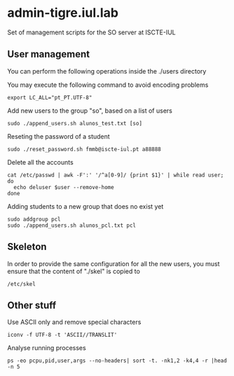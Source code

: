 # admin-tigre.iul.lab
Set of management scripts for the SO server at ISCTE-IUL

## User management
You can perform the following operations inside the ./users directory   

You may execute the following command to avoid encoding problems

    export LC_ALL="pt_PT.UTF-8"

Add new users to the group "so", based on a list of users    

    sudo ./append_users.sh alunos_test.txt [so]

Reseting the password of a student 

    sudo ./reset_password.sh fmmb@iscte-iul.pt a88888
   
Delete all the accounts 

    cat /etc/passwd | awk -F':' '/^a[0-9]/ {print $1}' | while read user; do
      echo deluser $user --remove-home
    done
   
Adding students to a new group that does no exist yet 

    sudo addgroup pcl
    sudo ./append_users.sh alunos_pcl.txt pcl
   

## Skeleton

In order to provide the same configuration for all the new users, you must ensure that the content of "./skel" is copied to

	/etc/skel


## Other stuff

Use ASCII only and remove special characters 

    iconv -f UTF-8 -t 'ASCII//TRANSLIT'
   
Analyse running processes 

    ps -eo pcpu,pid,user,args --no-headers| sort -t. -nk1,2 -k4,4 -r |head -n 5


